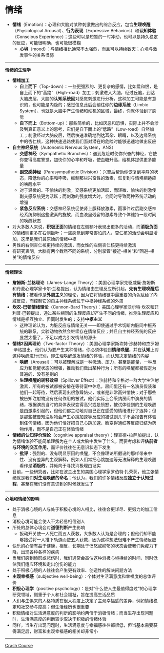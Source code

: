 # 情绪
* **情绪**（Emotion）：心理和大脑对某种刺激做出的综合反应，包含**生理唤醒**（Physiological Arousal）、**行为表现**（Expressive Behaviors）和**认知体验**（Conscious Experience）；这些可以是短暂的一时冲动，也可以是持久稳定的反应，可能很明确，也可能很模糊
  * **心境**（mood）：与情绪相比通常不太强烈，而且可以持续数天；心境与激发事件的关系很弱
---
**情绪的生理学**
* **情绪加工**
  * **自上而下**（Top-down）：一些更强烈的、更复杂的感情，比如爱和恨，是自上而下的“高路”（High-road）加工；刺激进入大脑，经过丘脑，到达大脑皮层，大脑的**认知系统回**对感觉刺激进行分析，这种加工可能是有意识的，也可能是内隐的；感觉信息此后会前往你的**边缘系统**（Limbic System），也就是大脑中产生情绪和动机的区域，最终，你就体验到了感觉
  * **自下而上**（Bottom-up）：那些简单的，比如厌恶和恐惧，实际上并不会涉及到真正意义上的思考，它们是自下而上的“低路”（Low-road）自然加工；刺激经过大脑皮层，然后快速准确地到达耳朵、眼睛，以及边缘系统中的杏仁核，这种快速通路使我们面对潜在的危险时能够迅速地做出反应
* **自主神经系统**（Autonomic Nervous System，ANS）
  * **交感神经**（Sympathetic Branches）：遇到危险时使你兴奋的神经，它使你变得高度警觉，加快你的心率和呼吸，使血糖升高，给机体提供更多能量
  * **副交感神经**（Parasympathetic Division）：兴奋后帮助你恢复到平静的状态，降低你的心率和呼吸，抑制那些兴奋性的激素，恢复到与情境相适应的唤醒水平
  * 对于轻微的、不愉快的刺激，交感系统更加活跃，而轻微、愉快的刺激使副交感系统更为活跃；而刺激的强度增大时，会同时导致两种系统活动的增强
  * **紧急反应系统**：交感神经系统促使肾上腺释放激素，而事件过后副交感神经系统抑制这些激素的施放，而血液里残留的激素导致个体维持一段时间的唤醒状态
* 对大多数人来说，**积极正面**的情绪在左侧额叶表现出更多的活动，而**消极负面**的情绪则更多在右侧额叶；一些感觉到非常害怕的人，杏仁核的活动会明显增加，这里是我们最原始的情绪中枢
* 男性的右侧杏仁核更持续的激活，而女性的左侧杏仁核更持续激活
* 有研究表明，大脑有两个截然不同的系统，分别掌管“接近-相关”和“回避-相关”的情绪反应
---
**情绪理论**
* **詹姆斯-兰格理论**（James-Lange Theory）：美国心理学家先驱威廉·詹姆斯和丹麦心理学家卡尔·兰格提出，认为情绪由生理反应所引起，**先有生理唤醒后有情绪**；被看作是**外周主义**的理论，因为它将情绪链中最重要的角色赋给了内脏反应，而控制它的自主神经系统位于中枢神经系统的外周
* **坎农-巴顿情绪理论**（Cannon-Bard Theory）：美国心理学家沃尔特·坎农和菲利普·巴顿提出，通过某些相同的生理反应却产生不同的情绪，推测生理反应和情绪是相互独立、但同时发生的；支持**中枢主义**
  * 这种理论认为，内脏反应与情绪无关——即使通过手术切断内脏同中枢系统的联系，实验动物依然会继续存在情绪反应；并且自主神经系统的反应显然太慢了，不足以成为引发情绪的源头
* **情绪2因素理论**（Two-factor Theory）：美国心理学家斯坎特·沙赫特和杰罗姆·辛格提出，他们认为要产生某种情绪，你必须体验到**情绪唤醒**，并在**认知**上对这种唤醒进行识别，即生理唤醒激发情绪的体验，而认知决定情绪的内容
  * **唤醒**（Arousal）：可以被理解成是一种激活、压力，甚至是能量，一种反应力和觉醒状态的增强，推动我们做出某种行为；所有的唤醒都被假定为普遍的、没有差别的
  * **生理唤醒的转移效果**（Spillover Effect）：沙赫特和辛格对一群大学生注射激素，所有的被试都被安排在等待室中休息，房间里还有一名演员假装和他们一起等待，然后表现出很急躁恼火，或者是非常高兴愉快；对于那些被告知注射物没有任何作用的被试，他们实际上会采纳房间中演员的情绪，根据演员当时的具体表现变得高兴或是愤怒，被试体验到的生理唤醒是由激素引起的，但他们都主动地对自己正在感受的情绪进行了选择；但是那些被告知注射物会产生心跳加速等反应的被试则几乎不会报告有体验到任何情绪，因为他们恰好把自己心跳加速、脸变得通红等反应归结为药物作用，而不是自己正在体验情绪
* **情绪的认知评价理论**（cognitive appraisal theory）：理查德•拉萨加提出，认为情绪体验不能简单理解为在个人或大脑中发生了什么，而要考虑和评**估前者与环境的交互作用**，而评价往往在无意识状态下发生
  * **批评**：强烈的、没有明显原因的唤醒，不会像理论所假设的那样带来中性、没有差异的主观解释，例如人们常把心跳加速等无法解释的生理唤醒看作是**消极的**，并倾向于寻找消极理由证实 
* 目前，一些研究者，比如在波兰出生的美国心理学家罗伯特·扎荣茨，他主张情绪就是我们**对生理唤醒的命名**；他认为，我们的许多情绪反应**独立于认知过程**，甚至在我们没有意识到的时候就发生了
---
**心境和情绪的影响**
* 处于消极心境的人与处于积极心境的人相比，往往会更详尽、更努力的加工信息
* 消极心境可能会使人不太轻易相信别人
* 所处的总体心境会对**道德判断**产生影响
  * 扳动开关使一人死亡而五人获救，大多数人认为是合理的；但他们却不能够接受将一人推下轨道而使五人获救，因为这种想法很难不产生情绪反应
* 快乐的心情有益于健康，相反，长期处于愤怒或抑郁的状态会使我们免疫力下降，出现各种各样的疾病
* 当我们感到愤怒或悲伤时，我们通常会高估这种消极心境持续的时间，同时低估我们适应环境和走出创伤的能力
* 处于积极心境的人往往会产生更有效率、创造性的解决问题方法
* **主观幸福感**（subjective well-being）：个体对生活满意度和幸福度的总体评价
* **积极心理学**（positive psychology）：是对“什么使人生最值得度过”的心理学研究领域，侧重于个人和社会福祉，旨在提高生活品质
* 人们与生俱来的人格特质在很大程度上决定了主观幸福感的差异，例如情绪稳定和社交参与度高；但生活经历也很重要
* 积极情绪对生活满意度的判断的影响约两倍于消极情绪；而当生存出现问题时，生活满意度的判断较少取决于积极的情绪体验
* 同样，当生存出现问题时，生活满意度与幸福感往往都很低，但当基本需要获得满足后，财富和主观幸福感的相关却非常小
---
[Crash Course](https://www.bilibili.com/video/BV1Zs411c7W6?p=26)